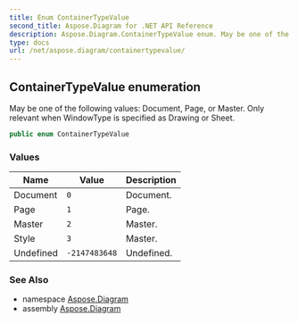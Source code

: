 ```yaml
---
title: Enum ContainerTypeValue
second_title: Aspose.Diagram for .NET API Reference
description: Aspose.Diagram.ContainerTypeValue enum. May be one of the following values Document Page or Master. Only relevant when WindowType is specified as Drawing or Sheet
type: docs
url: /net/aspose.diagram/containertypevalue/
---
```

## ContainerTypeValue enumeration

May be one of the following values: Document, Page, or Master. Only relevant when WindowType is specified as Drawing or Sheet.

```csharp
public enum ContainerTypeValue
```

### Values

| Name | Value | Description |
| --- | --- | --- |
| Document | `0` | Document. |
| Page | `1` | Page. |
| Master | `2` | Master. |
| Style | `3` | Master. |
| Undefined | `-2147483648` | Undefined. |

### See Also

* namespace [Aspose.Diagram](../../aspose.diagram/)
* assembly [Aspose.Diagram](../../)


